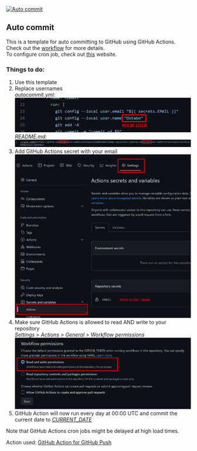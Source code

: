 [![Auto commit](https://github.com/mgcodeur/daily-commit/workflows/Auto%20commit/badge.svg)](https://github.com/mgcodeur/daily-commit/actions?query=workflow%3A%22Auto+commit%22)

## Auto commit

This is a template for auto committing to GitHub using GitHub Actions.  
Check out the [workflow](.github/workflows/autocommit.yml) for more details.  
To configure cron job, check out [this](https://crontab.guru/) website.  

### Things to do:
1. Use this template
2. Replace usernames  
*autocommit.yml:*  
![Change yml](assets/tut-auto-commit-yml.png)  
*README.md:*  
![Change yml](assets/tut-auto-commit-readme.png)
3. Add GitHub Actions secret with your email  
![Add secret](assets/tut-auto-commit.png)  
4. Make sure GitHub Actions is allowed to read AND write to your repository  
*Settings > Actions > General > Workflow permissions*  
![Allow actions](assets/tut-auto-commit-permissions.png)  
5. GitHub Action will now run every day at 00:00 UTC and commit the current date to [*CURRENT_DATE*](https://github.com/mgcodeur/daily-commit/blob/master/CURRENT_DATE) 

Note that GitHub Actions cron jobs might be delayed at high load times.

Action used: [GitHub Action for GitHub Push](https://github.com/ad-m/github-push-action)
